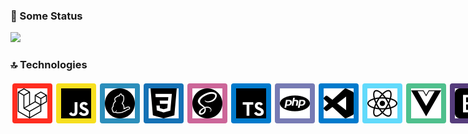 ### 🚀 Some Status

<img src="https://github-readme-stats.vercel.app/api?username=Juninho-dev&hide=issues&count_private=true&show_icons=true&theme=tokyonight" />

### 🔝 Technologies

<div style="
display: flex;
">
	<img src="./laravel.svg" width="50" style="
		margin: 3px;
		padding: 8px;
		background-color: #FF2D20;
		border-radius: 4px;
	"/>
	<img src="./javascript.svg" width="50" style="
		margin: 3px;
		padding: 8px;
		background-color: #F7DF1E;
		border-radius: 4px;
	"/>
	<img src="./yarn.svg" width="50" style="
		margin: 3px;
		padding: 8px;
		background-color: #2C8EBB;
		border-radius: 4px;
	"/>
	<img src="./css3.svg" width="50" style="
		margin: 3px;
		padding: 8px;
		background-color: #1572B6;
		border-radius: 4px;
	"/>
	<img src="./sass.svg" width="50" style="
		margin: 3px;
		padding: 8px;
		background-color: #CC6699;
		border-radius: 4px;
	"/>
	<img src="./typescript.svg" width="50" style="
		margin: 3px;
		padding: 8px;
		background-color: #007ACC;
		border-radius: 4px;
	"/>
	<img src="./php.svg" width="50" style="
		margin: 3px;
		padding: 8px;
		background-color: #777BB4;
		border-radius: 4px;
	"/>
	<img src="./visualstudiocode.svg" width="50" style="
		margin: 3px;
		padding: 8px;
		background-color: #007ACC;
		border-radius: 4px;
	"/>
	<img src="./react.svg" width="50" style="
		margin: 3px;
		padding: 8px;
		background-color: #61DAFB;
		border-radius: 4px;
	"/>
	<img src="./vue-dot-js.svg" width="50" style="
		margin: 3px;
		padding: 8px;
		background-color: #4FC08D;
		border-radius: 4px;
	"/>
	<img src="./bootstrap.svg" width="50" style="
		margin: 3px;
		padding: 8px;
		background-color: #563D7C;
		border-radius: 4px;
	"/>
	<img src="./sqlite.svg" width="50" style="
		margin: 3px;
		padding: 8px;
		background-color: #003B57;
		border-radius: 4px;
	"/>
</div>
